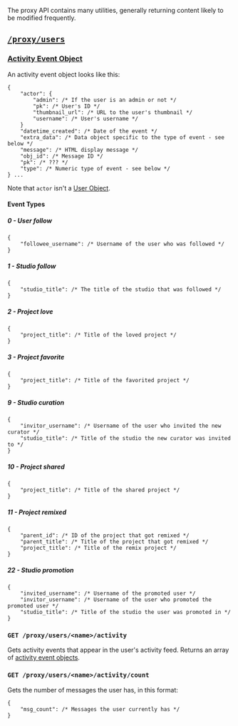 The proxy API contains many utilities, generally returning content likely to be modified frequently.

## [`/proxy/users`](id:proxy-users)

### [Activity Event Object](id:activity-event-object)

An activity event object looks like this:

```
{
    "actor": {
        "admin": /* If the user is an admin or not */
        "pk": /* User's ID */
        "thumbnail_url": /* URL to the user's thumbnail */
        "username": /* User's username */
    }
    "datetime_created": /* Date of the event */
    "extra_data": /* Data object specific to the type of event - see below */
    "message": /* HTML display message */
    "obj_id": /* Message ID */
    "pk": /* ??? */
    "type": /* Numeric type of event - see below */
} ...
```

Note that `actor` isn't a [User Object](users.md#user-object).

#### Event Types

##### 0 - User follow

```
{
    "followee_username": /* Username of the user who was followed */
}
```

##### 1 - Studio follow

```
{
    "studio_title": /* The title of the studio that was followed */
}
```

##### 2 - Project love

```
{
    "project_title": /* Title of the loved project */
}
```

##### 3 - Project favorite

```
{
    "project_title": /* Title of the favorited project */
}
```

##### 9 - Studio curation

```
{
    "invitor_username": /* Username of the user who invited the new curator */
    "studio_title": /* Title of the studio the new curator was invited to */
}
```

##### 10 - Project shared

```
{
    "project_title": /* Title of the shared project */
}
```

##### 11 - Project remixed

```
{
    "parent_id": /* ID of the project that got remixed */
    "parent_title": /* Title of the project that got remixed */
    "project_title": /* Title of the remix project */
}
```

##### 22 - Studio promotion

```
{
    "invited_username": /* Username of the promoted user */
    "invitor_username": /* Username of the user who promoted the promoted user */
    "studio_title": /* Title of the studio the user was promoted in */
}
```

### `GET /proxy/users/<name>/activity`

Gets activity events that appear in the user's activity feed. Returns an array of [activity event objects](#activity-event-object).

### `GET /proxy/users/<name>/activity/count`

Gets the number of messages the user has, in this format:

```
{
    "msg_count": /* Messages the user currently has */
}
```
